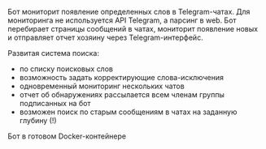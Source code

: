 Бот мониторит появление определенных слов в Telegram-чатах.
Для мониторинга не используется API Telegram, а парсинг в web. 
Бот перебирает страницы сообщений в чатах, мониторит появление новых и отправляет отчет хозяину через Telegram-интерфейс. 

Развитая система поиска:
- по списку поисковых слов
- возможность задать корректирующие слова-исключения
- одновременный мониторинг нескольких чатов
- отчет об обнаружениях рассылается всем членам группы подписанных на бот
- возможен поиск по старым сообщениям в чатах на заданную глубину (!)

Бот в готовом Docker-контейнере 
